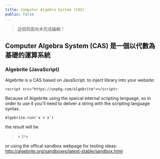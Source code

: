 ```yaml
---
title: Computer Algebra System (CAS) 
public: false
...
```


> 這個頁面尚未完成編輯！

## Computer Algebra System (CAS) 是一個以代數為基礎的運算系統

### Algebrite (JavaScript)

Algebrite is a CAS based on JavaScript. to inject library into your website:

```
<script src="https://unpkg.com/algebrite"></script>
```

Because of Algebrite using the speical internal scripting language, so in order to use it you'll need to deliver a string with the scripting language syntax.

```
Algebrite.run('x + x')
```

the result will be

> \> `2*x`

or using the offical sandbox webpage for testing ideas: http://algebrite.org/sandboxes/latest-stable/sandbox.html